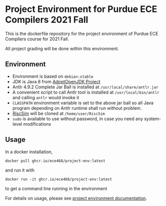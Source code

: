 # Project Environment for Purdue ECE Compilers 2021 Fall

This is the dockerfile repository for the project environment of Purdue ECE Compilers course for 2021 Fall.

All project grading will be done within this environment.

## Environment

- Environment is based on `debian:stable`
- JDK is Java 8 from [AdoptOpenJDK Project](https://adoptopenjdk.net/)
- Antlr 4.9.2 Complete Jar Ball is installed at `/usr/local/share/antlr.jar`
- A convenient script to call Antlr tool is installed at `/usr/local/bin/antlr` and calling `antlr` would invoke it
- `CLASSPATH` environment variable is set to the above jar ball so all Java program depending on Antlr runtime shall run without problem.
- [RiscSim](https://github.com/milindkulkarni/RiscSim) will be cloned at `/home/user/RiscSim`
- `sudo` is available to use without password, in case you need any system-level modifications

## Usage

In a docker installation,

```(bash)
docker pull ghcr.io/ece468/project-env:latest
```

and run it with

```(bash)
docker run -it ghcr.io/ece468/project-env:latest
```

to get a command line running in the environment

For details on usage, please see [project environment documentation](https://cap.ecn.purdue.edu/compilers/project/).